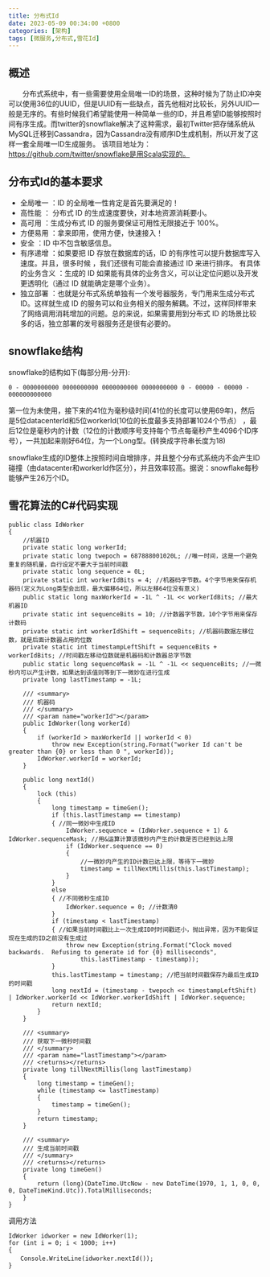 ```yaml
---
title: 分布式Id
date: 2023-05-09 00:34:00 +0800
categories: [架构]
tags: [微服务,分布式,雪花Id]
---
```


## 概述

　　分布式系统中，有一些需要使用全局唯一ID的场景，这种时候为了防止ID冲突可以使用36位的UUID，但是UUID有一些缺点，首先他相对比较长，另外UUID一般是无序的。有些时候我们希望能使用一种简单一些的ID，并且希望ID能够按照时间有序生成。而twitter的snowflake解决了这种需求，最初Twitter把存储系统从MySQL迁移到Cassandra，因为Cassandra没有顺序ID生成机制，所以开发了这样一套全局唯一ID生成服务。 该项目地址为：https://github.com/twitter/snowflake是用Scala实现的。 

## 分布式Id的基本要求

- 全局唯一 ：ID 的全局唯一性肯定是首先要满足的！
- 高性能 ： 分布式 ID 的生成速度要快，对本地资源消耗要小。
- 高可用 ：生成分布式 ID 的服务要保证可用性无限接近于 100%。
- 方便易用 ：拿来即用，使用方便，快速接入！
- 安全 ：ID 中不包含敏感信息。
- 有序递增 ：如果要把 ID 存放在数据库的话，ID 的有序性可以提升数据库写入速度。并且，很多时候 ，我们还很有可能会直接通过 ID 来进行排序。
有具体的业务含义 ：生成的 ID 如果能有具体的业务含义，可以让定位问题以及开发更透明化（通过 ID 就能确定是哪个业务）。
- 独立部署 ：也就是分布式系统单独有一个发号器服务，专门用来生成分布式 ID。这样就生成 ID 的服务可以和业务相关的服务解耦。不过，这样同样带来了网络调用消耗增加的问题。总的来说，如果需要用到分布式 ID 的场景比较多的话，独立部署的发号器服务还是很有必要的。

## snowflake结构

snowflake的结构如下(每部分用-分开):

```
0 - 0000000000 0000000000 0000000000 0000000000 0 - 00000 - 00000 - 000000000000
```

第一位为未使用，接下来的41位为毫秒级时间(41位的长度可以使用69年)，然后是5位datacenterId和5位workerId(10位的长度最多支持部署1024个节点） ，最后12位是毫秒内的计数（12位的计数顺序号支持每个节点每毫秒产生4096个ID序号），一共加起来刚好64位，为一个Long型。(转换成字符串长度为18)

snowflake生成的ID整体上按照时间自增排序，并且整个分布式系统内不会产生ID碰撞（由datacenter和workerId作区分），并且效率较高。据说：snowflake每秒能够产生26万个ID。

## 雪花算法的C#代码实现

```
public class IdWorker
{
    //机器ID
    private static long workerId;
    private static long twepoch = 687888001020L; //唯一时间，这是一个避免重复的随机量，自行设定不要大于当前时间戳
    private static long sequence = 0L;
    private static int workerIdBits = 4; //机器码字节数。4个字节用来保存机器码(定义为Long类型会出现，最大偏移64位，所以左移64位没有意义)
    public static long maxWorkerId = -1L ^ -1L << workerIdBits; //最大机器ID
    private static int sequenceBits = 10; //计数器字节数，10个字节用来保存计数码
    private static int workerIdShift = sequenceBits; //机器码数据左移位数，就是后面计数器占用的位数
    private static int timestampLeftShift = sequenceBits + workerIdBits; //时间戳左移动位数就是机器码和计数器总字节数
    public static long sequenceMask = -1L ^ -1L << sequenceBits; //一微秒内可以产生计数，如果达到该值则等到下一微妙在进行生成
    private long lastTimestamp = -1L;

    /// <summary>
    /// 机器码
    /// </summary>
    /// <param name="workerId"></param>
    public IdWorker(long workerId)
    {
        if (workerId > maxWorkerId || workerId < 0)
            throw new Exception(string.Format("worker Id can't be greater than {0} or less than 0 ", workerId));
        IdWorker.workerId = workerId;
    }

    public long nextId()
    {
        lock (this)
        {
            long timestamp = timeGen();
            if (this.lastTimestamp == timestamp)
            { //同一微妙中生成ID
                IdWorker.sequence = (IdWorker.sequence + 1) & IdWorker.sequenceMask; //用&运算计算该微秒内产生的计数是否已经到达上限
                if (IdWorker.sequence == 0)
                {
                    //一微妙内产生的ID计数已达上限，等待下一微妙
                    timestamp = tillNextMillis(this.lastTimestamp);
                }
            }
            else
            { //不同微秒生成ID
                IdWorker.sequence = 0; //计数清0
            }
            if (timestamp < lastTimestamp)
            { //如果当前时间戳比上一次生成ID时时间戳还小，抛出异常，因为不能保证现在生成的ID之前没有生成过
                throw new Exception(string.Format("Clock moved backwards.  Refusing to generate id for {0} milliseconds",
                    this.lastTimestamp - timestamp));
            }
            this.lastTimestamp = timestamp; //把当前时间戳保存为最后生成ID的时间戳
            long nextId = (timestamp - twepoch << timestampLeftShift) | IdWorker.workerId << IdWorker.workerIdShift | IdWorker.sequence;
            return nextId;
        }
    }

    /// <summary>
    /// 获取下一微秒时间戳
    /// </summary>
    /// <param name="lastTimestamp"></param>
    /// <returns></returns>
    private long tillNextMillis(long lastTimestamp)
    {
        long timestamp = timeGen();
        while (timestamp <= lastTimestamp)
        {
            timestamp = timeGen();
        }
        return timestamp;
    }

    /// <summary>
    /// 生成当前时间戳
    /// </summary>
    /// <returns></returns>
    private long timeGen()
    {
        return (long)(DateTime.UtcNow - new DateTime(1970, 1, 1, 0, 0, 0, DateTimeKind.Utc)).TotalMilliseconds;
    }
}
```

调用方法

```
IdWorker idworker = new IdWorker(1);
for (int i = 0; i < 1000; i++)
{
　　Console.WriteLine(idworker.nextId());
}
```